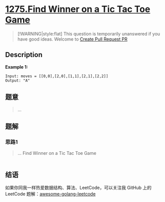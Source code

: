 # [1275.Find Winner on a Tic Tac Toe Game][title]

> [!WARNING|style:flat]
> This question is temporarily unanswered if you have good ideas. Welcome to [Create Pull Request PR](https://github.com/kylesliu/awesome-golang-algorithm)

## Description

**Example 1:**

```
Input: moves = [[0,0],[2,0],[1,1],[2,1],[2,2]]
Output: "A"
```

## 题意
> ...

## 题解

### 思路1
> ...
Find Winner on a Tic Tac Toe Game
```go
```


## 结语

如果你同我一样热爱数据结构、算法、LeetCode，可以关注我 GitHub 上的 LeetCode 题解：[awesome-golang-leetcode][me]

[title]: https://leetcode.com/problems/find-winner-on-a-tic-tac-toe-game/
[me]: https://github.com/kylesliu/awesome-golang-algorithm
